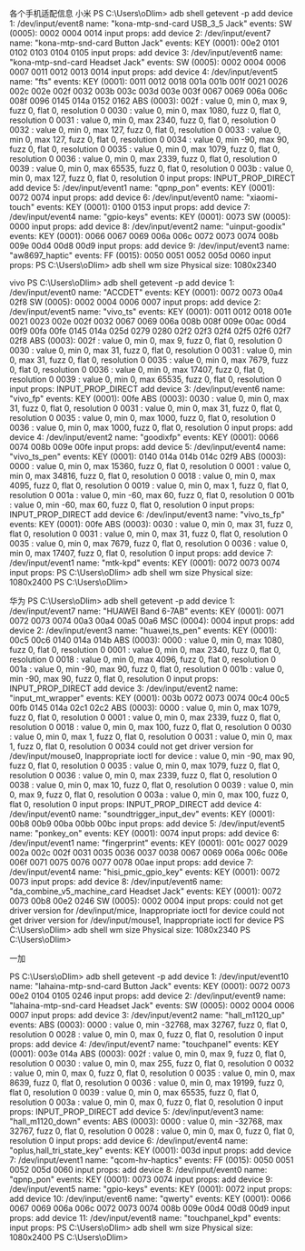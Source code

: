各个手机适配信息
小米
PS C:\Users\oDlim> adb shell getevent -p
add device 1: /dev/input/event8
  name:     "kona-mtp-snd-card USB_3_5 Jack"
  events:
    SW  (0005): 0002  0004  0014
  input props:
    <none>
add device 2: /dev/input/event7
  name:     "kona-mtp-snd-card Button Jack"
  events:
    KEY (0001): 00e2  0101  0102  0103  0104  0105
  input props:
    <none>
add device 3: /dev/input/event6
  name:     "kona-mtp-snd-card Headset Jack"
  events:
    SW  (0005): 0002  0004  0006  0007  0011  0012  0013  0014
  input props:
    <none>
add device 4: /dev/input/event5
  name:     "fts"
  events:
    KEY (0001): 0011  0012  0018  001a  001b  001f  0021  0026
                002c  002e  002f  0032  003b  003c  003d  003e
                003f  0067  0069  006a  006c  008f  0096  0145
                014a  0152  0162
    ABS (0003): 002f  : value 0, min 0, max 9, fuzz 0, flat 0, resolution 0
                0030  : value 0, min 0, max 1080, fuzz 0, flat 0, resolution 0
                0031  : value 0, min 0, max 2340, fuzz 0, flat 0, resolution 0
                0032  : value 0, min 0, max 127, fuzz 0, flat 0, resolution 0
                0033  : value 0, min 0, max 127, fuzz 0, flat 0, resolution 0
                0034  : value 0, min -90, max 90, fuzz 0, flat 0, resolution 0
                0035  : value 0, min 0, max 1079, fuzz 0, flat 0, resolution 0
                0036  : value 0, min 0, max 2339, fuzz 0, flat 0, resolution 0
                0039  : value 0, min 0, max 65535, fuzz 0, flat 0, resolution 0
                003b  : value 0, min 0, max 127, fuzz 0, flat 0, resolution 0
  input props:
    INPUT_PROP_DIRECT
add device 5: /dev/input/event1
  name:     "qpnp_pon"
  events:
    KEY (0001): 0072  0074
  input props:
    <none>
add device 6: /dev/input/event0
  name:     "xiaomi-touch"
  events:
    KEY (0001): 0100  0153
  input props:
    <none>
add device 7: /dev/input/event4
  name:     "gpio-keys"
  events:
    KEY (0001): 0073
    SW  (0005): 0000
  input props:
    <none>
add device 8: /dev/input/event2
  name:     "uinput-goodix"
  events:
    KEY (0001): 0066  0067  0069  006a  006c  0072  0073  0074
                008b  009e  00d4  00d8  00d9
  input props:
    <none>
add device 9: /dev/input/event3
  name:     "aw8697_haptic"
  events:
    FF  (0015): 0050  0051  0052  005d  0060
  input props:
    <none>
PS C:\Users\oDlim> adb shell wm size
Physical size: 1080x2340





vivo
PS C:\Users\oDlim> adb shell getevent -p
add device 1: /dev/input/event0
  name:     "ACCDET"
  events:
    KEY (0001): 0072  0073  00a4  02f8
    SW  (0005): 0002  0004  0006  0007
  input props:
    <none>
add device 2: /dev/input/event5
  name:     "vivo_ts"
  events:
    KEY (0001): 0011  0012  0018  001e  0021  0023  002e  002f
                0032  0067  0069  006a  008b  008f  009e  00ac
                00d4  00f9  00fa  00fe  0145  014a  025d  0279
                0280  02f2  02f3  02f4  02f5  02f6  02f7  02f8
    ABS (0003): 002f  : value 0, min 0, max 9, fuzz 0, flat 0, resolution 0
                0030  : value 0, min 0, max 31, fuzz 0, flat 0, resolution 0
                0031  : value 0, min 0, max 31, fuzz 0, flat 0, resolution 0
                0035  : value 0, min 0, max 7679, fuzz 0, flat 0, resolution 0
                0036  : value 0, min 0, max 17407, fuzz 0, flat 0, resolution 0
                0039  : value 0, min 0, max 65535, fuzz 0, flat 0, resolution 0
  input props:
    INPUT_PROP_DIRECT
add device 3: /dev/input/event6
  name:     "vivo_fp"
  events:
    KEY (0001): 00fe
    ABS (0003): 0030  : value 0, min 0, max 31, fuzz 0, flat 0, resolution 0
                0031  : value 0, min 0, max 31, fuzz 0, flat 0, resolution 0
                0035  : value 0, min 0, max 1000, fuzz 0, flat 0, resolution 0
                0036  : value 0, min 0, max 1000, fuzz 0, flat 0, resolution 0
  input props:
    <none>
add device 4: /dev/input/event2
  name:     "goodixfp"
  events:
    KEY (0001): 0066  0074  008b  009e  00fe
  input props:
    <none>
add device 5: /dev/input/event4
  name:     "vivo_ts_pen"
  events:
    KEY (0001): 0140  014a  014b  014c  02f9
    ABS (0003): 0000  : value 0, min 0, max 15360, fuzz 0, flat 0, resolution 0
                0001  : value 0, min 0, max 34816, fuzz 0, flat 0, resolution 0
                0018  : value 0, min 0, max 4095, fuzz 0, flat 0, resolution 0
                0019  : value 0, min 0, max 1, fuzz 0, flat 0, resolution 0
                001a  : value 0, min -60, max 60, fuzz 0, flat 0, resolution 0
                001b  : value 0, min -60, max 60, fuzz 0, flat 0, resolution 0
  input props:
    INPUT_PROP_DIRECT
add device 6: /dev/input/event3
  name:     "vivo_ts_fp"
  events:
    KEY (0001): 00fe
    ABS (0003): 0030  : value 0, min 0, max 31, fuzz 0, flat 0, resolution 0
                0031  : value 0, min 0, max 31, fuzz 0, flat 0, resolution 0
                0035  : value 0, min 0, max 7679, fuzz 0, flat 0, resolution 0
                0036  : value 0, min 0, max 17407, fuzz 0, flat 0, resolution 0
  input props:
    <none>
add device 7: /dev/input/event1
  name:     "mtk-kpd"
  events:
    KEY (0001): 0072  0073  0074
  input props:
    <none>
PS C:\Users\oDlim> adb shell wm size
Physical size: 1080x2400
PS C:\Users\oDlim>


华为
PS C:\Users\oDlim> adb shell getevent -p
add device 1: /dev/input/event7
  name:     "HUAWEI Band 6-7AB"
  events:
    KEY (0001): 0071  0072  0073  0074  00a3  00a4  00a5  00a6
    MSC (0004): 0004
  input props:
    <none>
add device 2: /dev/input/event3
  name:     "huawei,ts_pen"
  events:
    KEY (0001): 00c5  00c6  0140  014a  014b
    ABS (0003): 0000  : value 0, min 0, max 1080, fuzz 0, flat 0, resolution 0
                0001  : value 0, min 0, max 2340, fuzz 0, flat 0, resolution 0
                0018  : value 0, min 0, max 4096, fuzz 0, flat 0, resolution 0
                001a  : value 0, min -90, max 90, fuzz 0, flat 0, resolution 0
                001b  : value 0, min -90, max 90, fuzz 0, flat 0, resolution 0
  input props:
    INPUT_PROP_DIRECT
add device 3: /dev/input/event2
  name:     "input_mt_wrapper"
  events:
    KEY (0001): 003b  0072  0073  0074  00c4  00c5  00fb  0145
                014a  02c1  02c2
    ABS (0003): 0000  : value 0, min 0, max 1079, fuzz 0, flat 0, resolution 0
                0001  : value 0, min 0, max 2339, fuzz 0, flat 0, resolution 0
                0018  : value 0, min 0, max 100, fuzz 0, flat 0, resolution 0
                0030  : value 0, min 0, max 1, fuzz 0, flat 0, resolution 0
                0031  : value 0, min 0, max 1, fuzz 0, flat 0, resolution 0
                0034 could not get driver version for /dev/input/mouse0, Inappropriate ioctl for device
 : value 0, min -90, max 90, fuzz 0, flat 0, resolution 0
                0035  : value 0, min 0, max 1079, fuzz 0, flat 0, resolution 0
                0036  : value 0, min 0, max 2339, fuzz 0, flat 0, resolution 0
                0038  : value 0, min 0, max 10, fuzz 0, flat 0, resolution 0
                0039  : value 0, min 0, max 9, fuzz 0, flat 0, resolution 0
                003a  : value 0, min 0, max 100, fuzz 0, flat 0, resolution 0
  input props:
    INPUT_PROP_DIRECT
add device 4: /dev/input/event0
  name:     "soundtrigger_input_dev"
  events:
    KEY (0001): 00b8  00b9  00ba  00bb  00bc
  input props:
    <none>
add device 5: /dev/input/event5
  name:     "ponkey_on"
  events:
    KEY (0001): 0074
  input props:
    <none>
add device 6: /dev/input/event1
  name:     "fingerprint"
  events:
    KEY (0001): 001c  0027  0029  002a  002c  002f  0031  0035
                0036  0037  0038  0067  0069  006a  006c  006e
                006f  0071  0075  0076  0077  0078  00ae
  input props:
    <none>
add device 7: /dev/input/event4
  name:     "hisi_pmic_gpio_key"
  events:
    KEY (0001): 0072  0073
  input props:
    <none>
add device 8: /dev/input/event6
  name:     "da_combine_v5_machine_card Headset Jack"
  events:
    KEY (0001): 0072  0073  00b8  00e2  0246
    SW  (0005): 0002  0004
  input props:
    <none>
could not get driver version for /dev/input/mice, Inappropriate ioctl for device
could not get driver version for /dev/input/mouse1, Inappropriate ioctl for device
PS C:\Users\oDlim> adb shell wm size
Physical size: 1080x2340
PS C:\Users\oDlim>

一加

PS C:\Users\oDlim> adb shell getevent -p
add device 1: /dev/input/event10
  name:     "lahaina-mtp-snd-card Button Jack"
  events:
    KEY (0001): 0072  0073  00e2  0104  0105  0246
  input props:
    <none>
add device 2: /dev/input/event9
  name:     "lahaina-mtp-snd-card Headset Jack"
  events:
    SW  (0005): 0002  0004  0006  0007
  input props:
    <none>
add device 3: /dev/input/event2
  name:     "hall_m1120_up"
  events:
    ABS (0003): 0000  : value 0, min -32768, max 32767, fuzz 0, flat 0, resolution 0
                0028  : value 0, min 0, max 0, fuzz 0, flat 0, resolution 0
  input props:
    <none>
add device 4: /dev/input/event7
  name:     "touchpanel"
  events:
    KEY (0001): 003e  014a
    ABS (0003): 002f  : value 0, min 0, max 9, fuzz 0, flat 0, resolution 0
                0030  : value 0, min 0, max 255, fuzz 0, flat 0, resolution 0
                0032  : value 0, min 0, max 0, fuzz 0, flat 0, resolution 0
                0035  : value 0, min 0, max 8639, fuzz 0, flat 0, resolution 0
                0036  : value 0, min 0, max 19199, fuzz 0, flat 0, resolution 0
                0039  : value 0, min 0, max 65535, fuzz 0, flat 0, resolution 0
                003a  : value 0, min 0, max 0, fuzz 0, flat 0, resolution 0
  input props:
    INPUT_PROP_DIRECT
add device 5: /dev/input/event3
  name:     "hall_m1120_down"
  events:
    ABS (0003): 0000  : value 0, min -32768, max 32767, fuzz 0, flat 0, resolution 0
                0028  : value 0, min 0, max 0, fuzz 0, flat 0, resolution 0
  input props:
    <none>
add device 6: /dev/input/event4
  name:     "oplus,hall_tri_state_key"
  events:
    KEY (0001): 003d
  input props:
    <none>
add device 7: /dev/input/event1
  name:     "qcom-hv-haptics"
  events:
    FF  (0015): 0050  0051  0052  005d  0060
  input props:
    <none>
add device 8: /dev/input/event0
  name:     "qpnp_pon"
  events:
    KEY (0001): 0073  0074
  input props:
    <none>
add device 9: /dev/input/event5
  name:     "gpio-keys"
  events:
    KEY (0001): 0072
  input props:
    <none>
add device 10: /dev/input/event6
  name:     "qwerty"
  events:
    KEY (0001): 0066  0067  0069  006a  006c  0072  0073  0074
                008b  009e  00d4  00d8  00d9
  input props:
    <none>
add device 11: /dev/input/event8
  name:     "touchpanel_kpd"
  events:
  input props:
    <none>
PS C:\Users\oDlim> adb shell wm size
Physical size: 1080x2400
PS C:\Users\oDlim>
